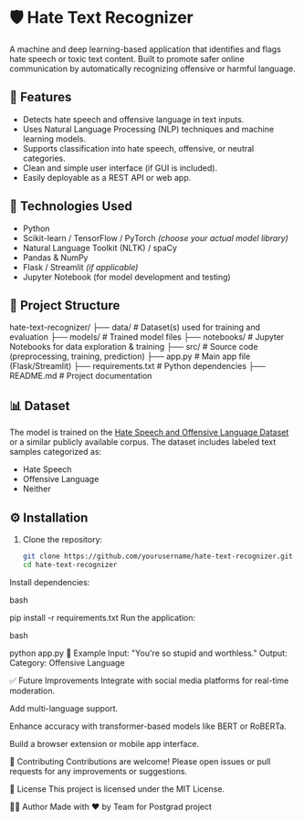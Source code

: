# 🛡️ Hate Text Recognizer

A machine and deep learning-based application that identifies and flags hate speech or toxic text content. Built to promote safer online communication by automatically recognizing offensive or harmful language.

## 🚀 Features

- Detects hate speech and offensive language in text inputs.
- Uses Natural Language Processing (NLP) techniques and machine learning models.
- Supports classification into hate speech, offensive, or neutral categories.
- Clean and simple user interface (if GUI is included).
- Easily deployable as a REST API or web app.

## 🧠 Technologies Used

- Python
- Scikit-learn / TensorFlow / PyTorch *(choose your actual model library)*
- Natural Language Toolkit (NLTK) / spaCy
- Pandas & NumPy
- Flask / Streamlit *(if applicable)*
- Jupyter Notebook (for model development and testing)

## 📂 Project Structure

hate-text-recognizer/
├── data/ # Dataset(s) used for training and evaluation
├── models/ # Trained model files
├── notebooks/ # Jupyter Notebooks for data exploration & training
├── src/ # Source code (preprocessing, training, prediction)
├── app.py # Main app file (Flask/Streamlit)
├── requirements.txt # Python dependencies
├── README.md # Project documentation


## 📊 Dataset

The model is trained on the [Hate Speech and Offensive Language Dataset](https://data.world/crowdflower/hate-speech-identification) or a similar publicly available corpus. The dataset includes labeled text samples categorized as:

- Hate Speech
- Offensive Language
- Neither

## ⚙️ Installation

1. Clone the repository:
   ```bash
   git clone https://github.com/yourusername/hate-text-recognizer.git
   cd hate-text-recognizer
Install dependencies:

bash

pip install -r requirements.txt
Run the application:

bash

python app.py
🧪 Example
Input:
"You're so stupid and worthless."
Output:
Category: Offensive Language

✅ Future Improvements
Integrate with social media platforms for real-time moderation.

Add multi-language support.

Enhance accuracy with transformer-based models like BERT or RoBERTa.

Build a browser extension or mobile app interface.

🤝 Contributing
Contributions are welcome! Please open issues or pull requests for any improvements or suggestions.

📄 License
This project is licensed under the MIT License.

👩‍💻 Author
Made with ❤️ by Team for Postgrad project







